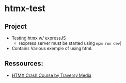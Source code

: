 # htmx-test

## Project 
+ Testing htmx w/ expressJS 
    + (express server must be started using ``npm run dev``)
+ Contains Various exemple of using html.

## Ressources:
+ [HTMX Crash Course by Traversy Media ](https://www.youtube.com/watch?v=0UvA7zvwsmg)

